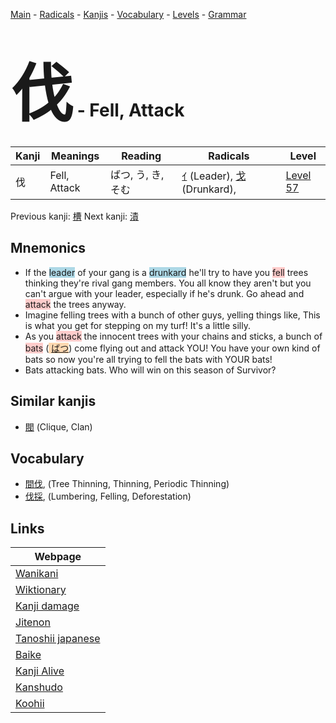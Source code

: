 <style> bigfont {font-size: 100px}</style>
[Main](../README.md) -
[Radicals](../radicals.md) -
[Kanjis](../kanjis.md) -
[Vocabulary](../vocabulary.md) -
[Levels](../levels.md) -
[Grammar](../grammar.md)
# <bigfont> 伐</bigfont> - Fell, Attack 

| Kanji | Meanings | Reading | Radicals | Level |
| --- | --- | --- | --- | --- |
| 伐 | Fell, Attack | ばつ, う, き, そむ | [ｲ](../radicals/ｲ.md) (Leader), [戈](../radicals/戈.md) (Drunkard),  | [Level 57](../levels/wk_level57.md) |

Previous kanji: [槽](槽.md) Next kanji: [漬](漬.md) 

## Mnemonics
 * If the <span style="background-color:#ADD8E6"> leader</span> of your gang is a <span style="background-color:#ADD8E6"> drunkard</span> he'll try to have you <span style="background-color:#ffcccb"> fell</span> trees thinking they're rival gang members. You all know they aren't but you can't argue with your leader, especially if he's drunk. Go ahead and <span style="background-color:#ffcccb"> attack</span> the trees anyway.
* Imagine felling trees with a bunch of other guys, yelling things like, This is what you get for stepping on my turf! It's a little silly.
* As you <span style="background-color:#ffcccb"> attack</span> the innocent trees with your chains and sticks, a bunch of <span style="background-color:#ffcccb"> bats</span> (<span style="background-color:#fed8b1"> [ばつ](https://jisho.org/search/ばつ)</span>) come flying out and attack YOU! You have your own kind of bats so now you're all trying to fell the bats with YOUR bats!
* Bats attacking bats. Who will win on this season of Survivor?


## Similar kanjis
 * [閥](閥.md) (Clique, Clan)


## Vocabulary
 * [間伐](../vocabulary/伐.md), (Tree Thinning, Thinning, Periodic Thinning)
* [伐採](../vocabulary/伐.md), (Lumbering, Felling, Deforestation)



## Links 

| Webpage |
| --- |
| [Wanikani          ](https://www.wanikani.com/kanji/伐) |
| [Wiktionary        ](https://en.wiktionary.org/wiki/伐) |
| [Kanji damage      ](http://www.kanjidamage.com/kanji/search?utf8=✓&q=伐) |
| [Jitenon           ](https://jitenon.com/kanji/伐) |
| [Tanoshii japanese ](https://www.tanoshiijapanese.com/dictionary/kanji.cfm?k=伐) |
| [Baike             ](https://baike.baidu.com/item/伐) |
| [Kanji Alive       ](https://app.kanjialive.com/伐) |
| [Kanshudo          ](https://www.kanshudo.com/searchmn?q=伐) |
| [Koohii            ](https://kanji.koohii.com/study/kanji/伐) |
